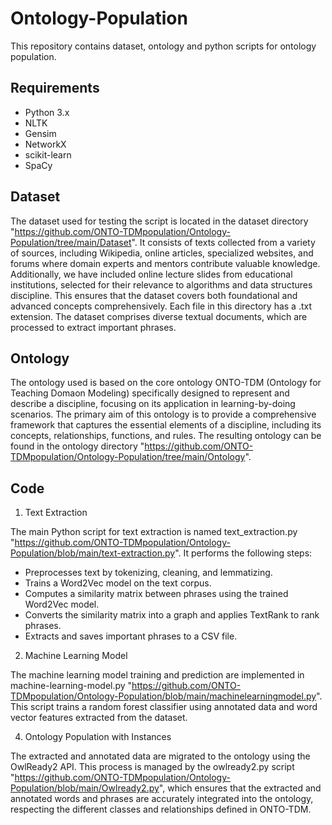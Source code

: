 # Ontology-Population

This repository contains dataset, ontology and python scripts for ontology population.

## Requirements

- Python 3.x
- NLTK
- Gensim
- NetworkX
- scikit-learn
- SpaCy

## Dataset

The dataset used for testing the script is located in the dataset directory "https://github.com/ONTO-TDMpopulation/Ontology-Population/tree/main/Dataset". It consists of texts collected from a variety of sources, including Wikipedia, online articles, specialized websites, and forums where domain experts and mentors contribute valuable knowledge. Additionally, we have included online lecture slides from educational institutions, selected for their relevance to algorithms and data structures discipline. This ensures that the dataset covers both foundational and advanced concepts comprehensively. Each file in this directory has a .txt extension. The dataset comprises diverse textual documents, which are processed to extract important phrases.

## Ontology
The ontology used is based on the core ontology ONTO-TDM (Ontology for Teaching Domaon Modeling) specifically designed to represent and describe a discipline, focusing on its
application in learning-by-doing scenarios. The primary aim of this ontology is to provide a comprehensive framework that captures the essential elements of a discipline, including its
concepts, relationships, functions, and rules.
The resulting ontology can be found in the ontology directory "https://github.com/ONTO-TDMpopulation/Ontology-Population/tree/main/Ontology".

## Code
1. Text Extraction

The main Python script for text extraction is named text_extraction.py "https://github.com/ONTO-TDMpopulation/Ontology-Population/blob/main/text-extraction.py". It performs the following steps:

- Preprocesses text by tokenizing, cleaning, and lemmatizing.
- Trains a Word2Vec model on the text corpus.
- Computes a similarity matrix between phrases using the trained Word2Vec model.
- Converts the similarity matrix into a graph and applies TextRank to rank phrases.
- Extracts and saves important phrases to a CSV file.

2. Machine Learning Model
   
The machine learning model training and prediction are implemented in machine-learning-model.py "https://github.com/ONTO-TDMpopulation/Ontology-Population/blob/main/machinelearningmodel.py". This script trains a random forest classifier using annotated data and word vector features extracted from the dataset.

4. Ontology Population with Instances
   
The extracted and annotated data are migrated to the ontology using the OwlReady2 API. This process is managed by the owlready2.py script "https://github.com/ONTO-TDMpopulation/Ontology-Population/blob/main/Owlready2.py", which ensures that the extracted and annotated words and phrases are accurately integrated into the ontology, respecting the different classes and relationships defined in ONTO-TDM.





